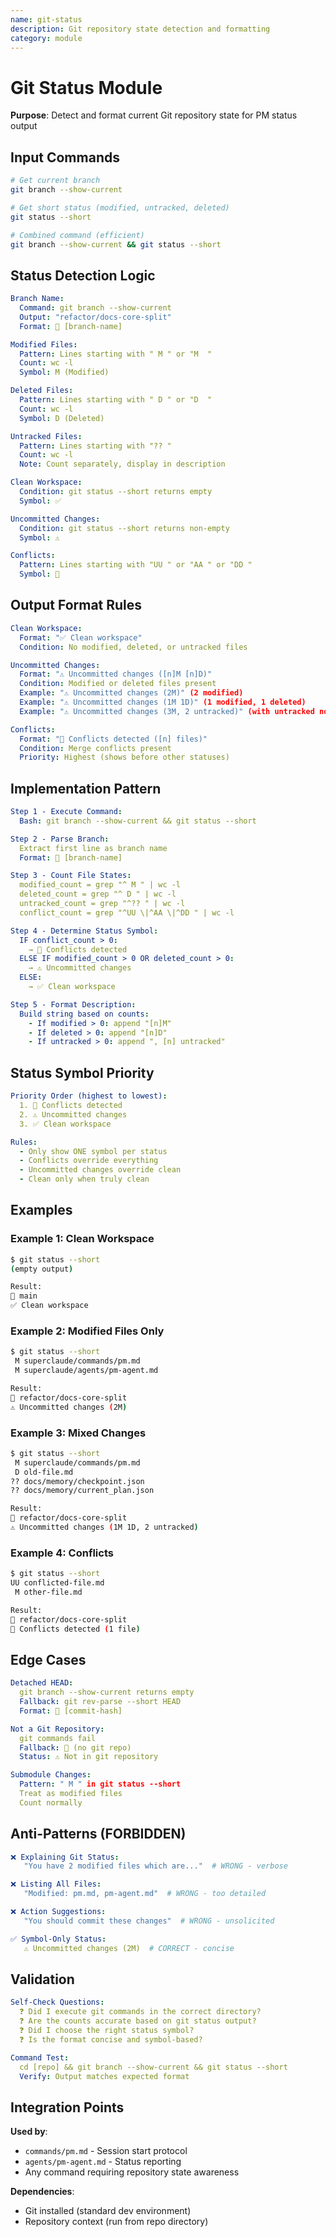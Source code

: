 ```yaml
---
name: git-status
description: Git repository state detection and formatting
category: module
---
```


# Git Status Module

**Purpose**: Detect and format current Git repository state for PM status output

## Input Commands

```bash
# Get current branch
git branch --show-current

# Get short status (modified, untracked, deleted)
git status --short

# Combined command (efficient)
git branch --show-current && git status --short
```

## Status Detection Logic

```yaml
Branch Name:
  Command: git branch --show-current
  Output: "refactor/docs-core-split"
  Format: 📍 [branch-name]

Modified Files:
  Pattern: Lines starting with " M " or "M  "
  Count: wc -l
  Symbol: M (Modified)

Deleted Files:
  Pattern: Lines starting with " D " or "D  "
  Count: wc -l
  Symbol: D (Deleted)

Untracked Files:
  Pattern: Lines starting with "?? "
  Count: wc -l
  Note: Count separately, display in description

Clean Workspace:
  Condition: git status --short returns empty
  Symbol: ✅

Uncommitted Changes:
  Condition: git status --short returns non-empty
  Symbol: ⚠️

Conflicts:
  Pattern: Lines starting with "UU " or "AA " or "DD "
  Symbol: 🔴
```

## Output Format Rules

```yaml
Clean Workspace:
  Format: "✅ Clean workspace"
  Condition: No modified, deleted, or untracked files

Uncommitted Changes:
  Format: "⚠️ Uncommitted changes ([n]M [n]D)"
  Condition: Modified or deleted files present
  Example: "⚠️ Uncommitted changes (2M)" (2 modified)
  Example: "⚠️ Uncommitted changes (1M 1D)" (1 modified, 1 deleted)
  Example: "⚠️ Uncommitted changes (3M, 2 untracked)" (with untracked note)

Conflicts:
  Format: "🔴 Conflicts detected ([n] files)"
  Condition: Merge conflicts present
  Priority: Highest (shows before other statuses)
```

## Implementation Pattern

```yaml
Step 1 - Execute Command:
  Bash: git branch --show-current && git status --short

Step 2 - Parse Branch:
  Extract first line as branch name
  Format: 📍 [branch-name]

Step 3 - Count File States:
  modified_count = grep "^ M " | wc -l
  deleted_count = grep "^ D " | wc -l
  untracked_count = grep "^?? " | wc -l
  conflict_count = grep "^UU \|^AA \|^DD " | wc -l

Step 4 - Determine Status Symbol:
  IF conflict_count > 0:
    → 🔴 Conflicts detected
  ELSE IF modified_count > 0 OR deleted_count > 0:
    → ⚠️ Uncommitted changes
  ELSE:
    → ✅ Clean workspace

Step 5 - Format Description:
  Build string based on counts:
    - If modified > 0: append "[n]M"
    - If deleted > 0: append "[n]D"
    - If untracked > 0: append ", [n] untracked"
```

## Status Symbol Priority

```yaml
Priority Order (highest to lowest):
  1. 🔴 Conflicts detected
  2. ⚠️ Uncommitted changes
  3. ✅ Clean workspace

Rules:
  - Only show ONE symbol per status
  - Conflicts override everything
  - Uncommitted changes override clean
  - Clean only when truly clean
```

## Examples

### Example 1: Clean Workspace
```bash
$ git status --short
(empty output)

Result:
📍 main
✅ Clean workspace
```

### Example 2: Modified Files Only
```bash
$ git status --short
 M superclaude/commands/pm.md
 M superclaude/agents/pm-agent.md

Result:
📍 refactor/docs-core-split
⚠️ Uncommitted changes (2M)
```

### Example 3: Mixed Changes
```bash
$ git status --short
 M superclaude/commands/pm.md
 D old-file.md
?? docs/memory/checkpoint.json
?? docs/memory/current_plan.json

Result:
📍 refactor/docs-core-split
⚠️ Uncommitted changes (1M 1D, 2 untracked)
```

### Example 4: Conflicts
```bash
$ git status --short
UU conflicted-file.md
 M other-file.md

Result:
📍 refactor/docs-core-split
🔴 Conflicts detected (1 file)
```

## Edge Cases

```yaml
Detached HEAD:
  git branch --show-current returns empty
  Fallback: git rev-parse --short HEAD
  Format: 📍 [commit-hash]

Not a Git Repository:
  git commands fail
  Fallback: 📍 (no git repo)
  Status: ⚠️ Not in git repository

Submodule Changes:
  Pattern: " M " in git status --short
  Treat as modified files
  Count normally
```

## Anti-Patterns (FORBIDDEN)

```yaml
❌ Explaining Git Status:
   "You have 2 modified files which are..."  # WRONG - verbose

❌ Listing All Files:
   "Modified: pm.md, pm-agent.md"  # WRONG - too detailed

❌ Action Suggestions:
   "You should commit these changes"  # WRONG - unsolicited

✅ Symbol-Only Status:
   ⚠️ Uncommitted changes (2M)  # CORRECT - concise
```

## Validation

```yaml
Self-Check Questions:
  ❓ Did I execute git commands in the correct directory?
  ❓ Are the counts accurate based on git status output?
  ❓ Did I choose the right status symbol?
  ❓ Is the format concise and symbol-based?

Command Test:
  cd [repo] && git branch --show-current && git status --short
  Verify: Output matches expected format
```

## Integration Points

**Used by**:
- `commands/pm.md` - Session start protocol
- `agents/pm-agent.md` - Status reporting
- Any command requiring repository state awareness

**Dependencies**:
- Git installed (standard dev environment)
- Repository context (run from repo directory)
